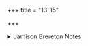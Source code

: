 +++
title = "13-15"

+++

<details><summary>Jamison Brereton Notes</summary>

The adj. cā́ru- ‘dear’ occurs in 13 and 14. The gods as recipients of soma figure in 14-15.
</details>
